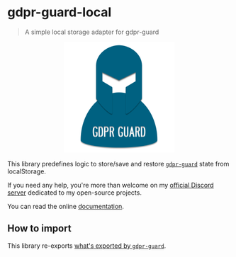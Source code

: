 # gdpr-guard-local

> A simple local storage adapter for gdpr-guard

<center><img src="https://raw.githubusercontent.com/Voltra/gdpr-guard/master/gdpr-guard.png" alt="Logo gdpr-guard" width="250"/></center>

This library predefines logic to store/save and restore [`gdpr-guard`](https://github.com/Voltra/gdpr-guard) state from localStorage.

If you need any help, you're more than welcome on my [official Discord server](https://discordapp.com/invite/JtWAjbw) dedicated to my open-source projects.

You can read the online [documentation](https://voltra.github.io/gdpr-guard-local/).

## How to import

This library re-exports [what's exported by `gdpr-guard`](https://github.com/Voltra/gdpr-guard/blob/master/README.md#how-to-import).
